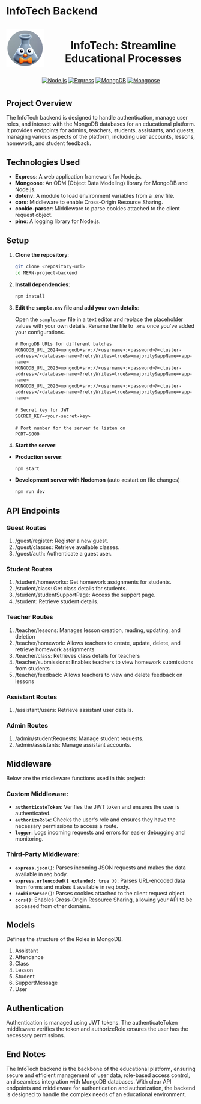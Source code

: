 # InfoTech Backend

<div align="center" style="margin-bottom: 40px;">

  <div style="display: flex; align-items: center; justify-content: center;">
    <img src="./assets/logo.png" alt="InfoTech Logo" width="100" height="100"> 
    <h1 style="margin-left: 20px;">InfoTech: Streamline Educational Processes</h1>
  </div>
  
  [![Node.js](https://img.shields.io/badge/Node.js-339933?logo=node.js&logoColor=white)](https://nodejs.org/)
  [![Express](https://img.shields.io/badge/Express-000000?logo=express&logoColor=white)](https://expressjs.com/)
  [![MongoDB](https://img.shields.io/badge/MongoDB-47A248?logo=mongodb&logoColor=white)](https://www.mongodb.com/)
  [![Mongoose](https://img.shields.io/badge/Mongoose-880000?logo=mongoose&logoColor=white)](https://mongoosejs.com/)

</div>

## Project Overview

The InfoTech backend is designed to handle authentication, manage user roles, and interact with the MongoDB databases for an educational platform.
It provides endpoints for admins, teachers, students, assistants, and guests, managing various aspects of the platform, including user accounts, lessons, homework, and student feedback.

## Technologies Used

- **Express**: A web application framework for Node.js.
- **Mongoose**: An ODM (Object Data Modeling) library for MongoDB and Node.js.
- **dotenv**: A module to load environment variables from a .env file.
- **cors**: Middleware to enable Cross-Origin Resource Sharing.
- **cookie-parser**: Middleware to parse cookies attached to the client request object.
- **pino**: A logging library for Node.js.

## Setup

1. **Clone the repository**:

   ```sh
   git clone <repository-url>
   cd MERN-project-backend
   ```

2. **Install dependencies**:

   ```sh
   npm install
   ```

3. **Edit the `sample.env` file and add your own details**:

   Open the `sample.env` file in a text editor and replace the placeholder values with your own details. Rename the file to `.env` once you've added your configurations.

   ```env
   # MongoDB URLs for different batches
   MONGODB_URL_2024=mongodb+srv://<username>:<password>@<cluster-address>/<database-name>?retryWrites=true&w=majority&appName=<app-name>
   MONGODB_URL_2025=mongodb+srv://<username>:<password>@<cluster-address>/<database-name>?retryWrites=true&w=majority&appName=<app-name>
   MONGODB_URL_2026=mongodb+srv://<username>:<password>@<cluster-address>/<database-name>?retryWrites=true&w=majority&appName=<app-name>

   # Secret key for JWT
   SECRET_KEY=<your-secret-key>

   # Port number for the server to listen on
   PORT=5000
   ```

4. **Start the server**:

- **Production server**:
  ```sh
  npm start
  ```
- **Development server with Nodemon** (auto-restart on file changes)
  ```sh
  npm run dev
  ```

## API Endpoints

### Guest Routes

1. /guest/register: Register a new guest.
2. /guest/classes: Retrieve available classes.
3. /guest/auth: Authenticate a guest user.

### Student Routes

1. /student/homeworks: Get homework assignments for students.
2. /student/class: Get class details for students.
3. /student/studentSupportPage: Access the support page.
4. /student: Retrieve student details.

### Teacher Routes

1. /teacher/lessons: Manages lesson creation, reading, updating, and deletion
2. /teacher/homework: Allows teachers to create, update, delete, and retrieve homework assignments
3. /teacher/class: Retrieves class details for teachers
4. /teacher/submissions: Enables teachers to view homework submissions from students
5. /teacher/feedback: Allows teachers to view and delete feedback on lessons

### Assistant Routes

1. /assistant/users: Retrieve assistant user details.

### Admin Routes

1. /admin/studentRequests: Manage student requests.
2. /admin/assistants: Manage assistant accounts.

## Middleware

Below are the middleware functions used in this project:

### Custom Middleware:

- **`authenticateToken`**: Verifies the JWT token and ensures the user is authenticated.
- **`authorizeRole`**: Checks the user's role and ensures they have the necessary permissions to access a route.
- **`logger`**: Logs incoming requests and errors for easier debugging and monitoring.

### Third-Party Middleware:

- **`express.json()`**: Parses incoming JSON requests and makes the data available in req.body.
- **`express.urlencoded({ extended: true })`**: Parses URL-encoded data from forms and makes it available in req.body.
- **`cookieParser()`**: Parses cookies attached to the client request object.
- **`cors()`**: Enables Cross-Origin Resource Sharing, allowing your API to be accessed from other domains.

## Models

Defines the structure of the Roles in MongoDB.

1. Assistant
2. Attendance
3. Class
4. Lesson
5. Student
6. SupportMessage
7. User

## Authentication

Authentication is managed using JWT tokens. The authenticateToken middleware verifies the token and authorizeRole ensures the user has the necessary permissions.

## End Notes

The InfoTech backend is the backbone of the educational platform, ensuring secure and efficient management of user data, role-based access control, and seamless integration with MongoDB databases. With clear API endpoints and middleware for authentication and authorization, the backend is designed to handle the complex needs of an educational environment.
